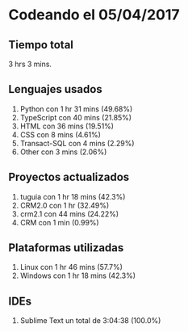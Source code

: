 # Codeando el 05/04/2017

## Tiempo total
3 hrs 3 mins.

## Lenguajes usados
1. Python con 1 hr 31 mins (49.68%)
1. TypeScript con 40 mins (21.85%)
1. HTML con 36 mins (19.51%)
1. CSS con 8 mins (4.61%)
1. Transact-SQL con 4 mins (2.29%)
1. Other con 3 mins (2.06%)

## Proyectos actualizados
1. tuguia con 1 hr 18 mins (42.3%)
1. CRM2.0 con 1 hr (32.49%)
1. crm2.1 con 44 mins (24.22%)
1. CRM con 1 min (0.99%)

## Plataformas utilizadas
1. Linux con 1 hr 46 mins (57.7%)
1. Windows con 1 hr 18 mins (42.3%)

## IDEs
1. Sublime Text un total de 3:04:38 (100.0%)

